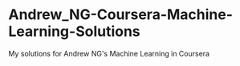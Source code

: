 # Andrew_NG-Coursera-Machine-Learning-Solutions
My solutions for Andrew NG's Machine Learning in Coursera
